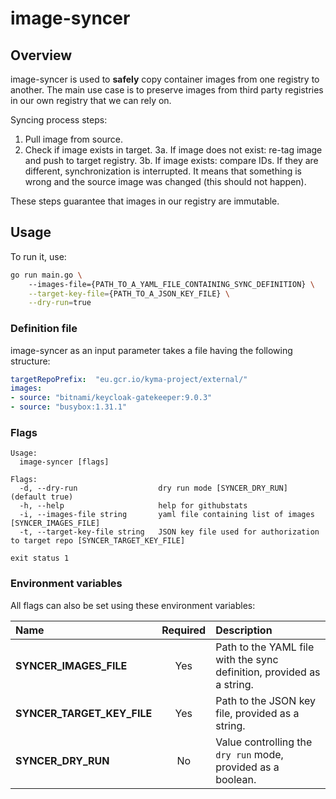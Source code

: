 # image-syncer

## Overview

 image-syncer is used to **safely** copy container images from one registry to another. 
The main use case is to preserve images from third party registries in our own registry that we can rely on.

Syncing process steps:
1. Pull image from source.
2. Check if image exists in target.
3a. If image does not exist: re-tag image and push to target registry.
3b. If image exists: compare IDs. If they are different, synchronization is interrupted. It means that something is wrong and the source image was changed (this should not happen).

These steps guarantee that images in our registry are immutable.

## Usage

To run it, use:
```bash
go run main.go \ 
    --images-file={PATH_TO_A_YAML_FILE_CONTAINING_SYNC_DEFINITION} \
    --target-key-file={PATH_TO_A_JSON_KEY_FILE} \
    --dry-run=true
```

### Definition file

image-syncer as an input parameter takes a file having the following structure: 

```yaml
targetRepoPrefix:  "eu.gcr.io/kyma-project/external/"
images:
- source: "bitnami/keycloak-gatekeeper:9.0.3"
- source: "busybox:1.31.1"

```

### Flags

```
Usage:
  image-syncer [flags]

Flags:
  -d, --dry-run                  dry run mode [SYNCER_DRY_RUN] (default true)
  -h, --help                     help for githubstats
  -i, --images-file string       yaml file containing list of images [SYNCER_IMAGES_FILE]
  -t, --target-key-file string   JSON key file used for authorization to target repo [SYNCER_TARGET_KEY_FILE]

exit status 1
```


### Environment variables

All flags can also be set using these environment variables:

| Name                           | Required | Description                                                           |
| :----------------------------- | :------: | :-------------------------------------------------------------------- |
| **SYNCER_IMAGES_FILE**         |    Yes   | Path to the YAML file with the sync definition, provided as a string.       |
| **SYNCER_TARGET_KEY_FILE**     |    Yes   | Path to the JSON key file, provided as a string.                        |
| **SYNCER_DRY_RUN**             |    No    | Value controlling the `dry run` mode, provided as a boolean.                     |
